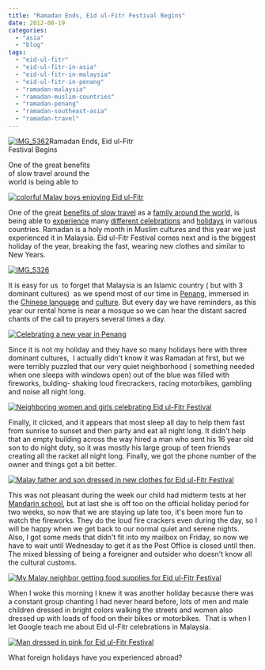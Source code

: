 ```yaml
---
title: "Ramadan Ends, Eid ul-Fitr Festival Begins"
date: 2012-08-19
categories: 
  - "asia"
  - "blog"
tags: 
  - "eid-ul-fitr"
  - "eid-ul-fitr-in-asia"
  - "eid-ul-fitr-in-malaysia"
  - "eid-ul-fitr-in-penang"
  - "ramadan-malaysia"
  - "ramadan-muslim-countries"
  - "ramadan-penang"
  - "ramadan-southeast-asia"
  - "ramadan-travel"
---
```


[![IMG_5362](https://pub-ac94b3f306b24c0dba4238943c97f2e1.r2.dev/6a00e5502a95078833017c3159eda9970b.jpg "IMG_5362")](https://pub-ac94b3f306b24c0dba4238943c97f2e1.r2.dev/6a00e5502a95078833017c3159eda9970b.jpg)Ramadan Ends, Eid ul-Fitr  
Festival Begins

One of the great benefits  
of slow travel around the  
world is being able to

<!--more-->  
  
[![colorful Malay boys enjoying Eid ul-Fitr](https://pub-ac94b3f306b24c0dba4238943c97f2e1.r2.dev/6a00e5502a95078833017c3159d231970b.jpg "colorful Malay boys enjoying Eid ul-Fitr")](https://pub-ac94b3f306b24c0dba4238943c97f2e1.r2.dev/6a00e5502a95078833017c3159d231970b.jpg)  
  
One of the great [benefits of slow travel](http://soultravelers3new.local/2011/11/slow-travel.html "benefits of slow travel") as a [family around the world,](http://soultravelers3new.local/2010/04/around-the-world-family-travel-soultravelers3-digital-nomad-global-international-family-travel.html "family around the world") is being able to [experience](http://soultravelers3new.local/2010/01/3-kings-in-spain-andalusia-festival-tradition-white-village-christmas-epiphany-12th-night.html "experience christmas in Spain") many [different celebrations](http://soultravelers3new.local/2010/02/worlds-best-carnival-celebration-spain-photos-kids-family-travel-fun-adventure-lent-in-andalusia.html "Spain celebrations") and [holidays](http://soultravelers3new.local/2010/07/colliore-france-on-bastille-day-family-travel-pyrennees-catalonia-beautiful-village-on-the-med-sea.html "holidays abroad") in various countries. Ramadan is a holy month in Muslim cultures and this year we just experienced it in Malaysia. Eid ul-Fitr Festival comes next and is the biggest holiday of the year, breaking the fast, wearing new clothes and similar to New Years.  
  
  
[![IMG_5326](https://pub-ac94b3f306b24c0dba4238943c97f2e1.r2.dev/6a00e5502a95078833017c3159eea3970b.jpg "IMG_5326")](https://pub-ac94b3f306b24c0dba4238943c97f2e1.r2.dev/6a00e5502a95078833017c3159eea3970b.jpg)  
  
  
It is easy for us  to forget that Malaysia is an Islamic country ( but with 3 dominant cultures)  as we spend most of our time in [Penang](http://soultravelers3new.local/2011/01/tropical-winter-home-in-penang-malaysia-location-indenpendent-digital-nomad-long-term-travel-tips-.html "expat living in Penang"), immersed in the [Chinese language](http://soultravelers3new.local/2012/06/why-learn-mandarin-in-tropical-asia-penang.html "learning chinese language in Asia") and [culture](http://soultravelers3new.local/2012/06/chines.html "chinese culture and tea ceremony in Asia"). But every day we have reminders, as this year our rental home is near a mosque so we can hear the distant sacred chants of the call to prayers several times a day.  
  
[![Celebrating a new year in Penang](https://pub-ac94b3f306b24c0dba4238943c97f2e1.r2.dev/6a00e5502a950788330177443768a4970d.jpg "Celebrating a new year in Penang")](https://pub-ac94b3f306b24c0dba4238943c97f2e1.r2.dev/6a00e5502a950788330177443768a4970d.jpg)  
  
  
Since it is not my holiday and they have so many holidays here with three dominant cultures,  I actually didn't know it was Ramadan at first, but we were terribly puzzled that our very quiet neighborhood ( something needed when one sleeps with windows open) out of the blue was filled with fireworks, bulding- shaking loud firecrackers, racing motorbikes, gambling and noise all night long.  
  
[![Neighboring women and girls celebrating  Eid ul-Fitr Festival](https://pub-ac94b3f306b24c0dba4238943c97f2e1.r2.dev/6a00e5502a9507883301774437696b970d.jpg "Neighboring women and girls celebrating  Eid ul-Fitr Festival")](https://pub-ac94b3f306b24c0dba4238943c97f2e1.r2.dev/6a00e5502a9507883301774437696b970d.jpg)  
  
  
Finally, it clicked, and it appears that most sleep all day to help them fast from sunrise to sunset and then party and eat all night long. It didn't help that an empty building across the way hired a man who sent his 16 year old son to do night duty, so it was mostly his large group of teen friends creating all the racket all night long. Finally, we got the phone number of the owner and things got a bit better.  
  
[![Malay father and son dressed in new clothes for Eid ul-Fitr Festival](https://pub-ac94b3f306b24c0dba4238943c97f2e1.r2.dev/6a00e5502a95078833017c3159d433970b.jpg "Malay father and son dressed in new clothes for Eid ul-Fitr Festival")](https://pub-ac94b3f306b24c0dba4238943c97f2e1.r2.dev/6a00e5502a95078833017c3159d433970b.jpg)  
  
  
This was not pleasant during the week our child had midterm tests at her [Mandarin school](http://soultravelers3new.local/2011/01/only-american-girl-in-an-all-mandarin-school-chinese-immersion-in-language-culture-through-school.html "Chinese Mandarin school in Asia - only American"), but at last she is off too on the official holiday period for two weeks, so now that we are staying up late too, it's been more fun to watch the fireworks. They do the loud fire crackers even during the day, so I will be happy when we get back to our normal quiet and serene nights. Also, I got some meds that didn't fit into my mailbox on Friday, so now we have to wait until Wednesday to get it as the Post Office is closed until then. The mixed blessing of being a foreigner and outsider who doesn't know all the cultural customs.  
  
[![My Malay neighbor getting food supplies for Eid ul-Fitr Festival](https://pub-ac94b3f306b24c0dba4238943c97f2e1.r2.dev/6a00e5502a95078833017744376a4f970d.jpg "My Malay neighbor getting food supplies for Eid ul-Fitr Festival")](https://pub-ac94b3f306b24c0dba4238943c97f2e1.r2.dev/6a00e5502a95078833017744376a4f970d.jpg)  
  
When I woke this morning I knew it was another holiday because there was a constant group chanting I had never heard before, lots of men and male children dressed in bright colors walking the streets and women also dressed up with loads of food on their bikes or motorbikes.  That is when I let Google teach me about Eid ul-Fitr celebrations in Malaysia.  
  
[![Man dressed in pink for Eid ul-Fitr Festival](https://pub-ac94b3f306b24c0dba4238943c97f2e1.r2.dev/6a00e5502a9507883301761750dae9970c.jpg "Man dressed in pink for Eid ul-Fitr Festival")](https://pub-ac94b3f306b24c0dba4238943c97f2e1.r2.dev/6a00e5502a9507883301761750dae9970c.jpg)  
  
  
What foreign holidays have you experienced abroad?
